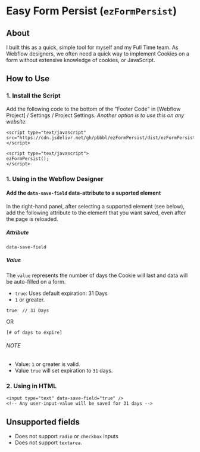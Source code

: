# Easy Form Persist (`ezFormPersist`)
## About
I built this as a quick, simple tool for myself and my Full Time team.
As Webflow designers, we often need a quick way to implement Cookies on a form without extensive knowledge of cookies, or JavaScript.
## How to Use

### 1. Install the Script
Add the following code to the bottom of the "Footer Code" in [Webflow Project] / Settings / Project Settings.
*Another option is to use this on any website.*
```
<script type="text/javascript" src="https://cdn.jsdelivr.net/gh/pbbbl/ezFormPersist/dist/ezFormPersist.js"></script>

<script type="text/javascript">
ezFormPersist();
</script>
```
### 1. Using in the Webflow Designer
#### Add the `data-save-field` data-attribute to a suported element
In the right-hand panel, after selecting a supported element (see below), add the following attribute to the element that you want saved, even after the page is reloaded.

##### Attribute
```
data-save-field
```
##### Value
The `value` represents the number of days the Cookie will last and data will be auto-filled on a form.
- `true`: Uses default expiration: 31 Days
- `1` or greater.
```
true  // 31 Days
```
OR
```
[# of days to expire]
```
###### NOTE
- Value: `1` or greater is valid.
- Value `true` will set expiration to `31` days.
### 2. Using in HTML
````
<input type="text" data-save-field="true" />
<!-- Any user-input-value will be saved for 31 days -->
````
## Unsupported fields
- Does not support `radio` or `checkbox` inputs
- Does not support `textarea`.